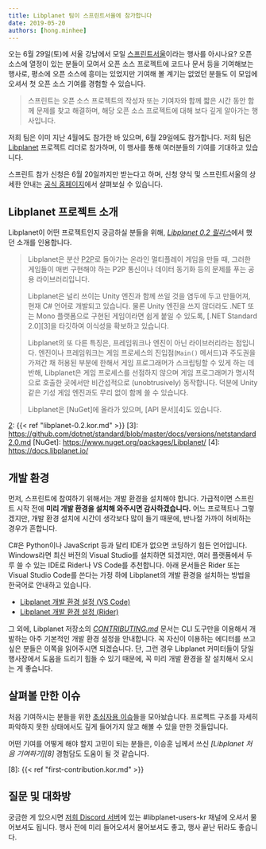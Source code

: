 ```yaml
---
title: Libplanet 팀이 스프린트서울에 참가합니다
date: 2019-05-20
authors: [hong.minhee]
---
```


오는 6월 29일(토)에 서울 강남에서 모일 [스프린트서울][1]이라는 행사를 아시나요?
오픈 소스에 열정이 있는 분들이 모여서 오픈 소스 프로젝트에 코드나 문서 등을 기여해보는 행사로,
평소에 오픈 소스에 흥미는 있었지만 기여해 볼 계기는 없었던 분들도 이 모임에 오셔서
첫 오픈 소스 기여를 경험할 수 있습니다.

> 스프린트는 오픈 소스 프로젝트의 작성자 또는 기여자와 함께 짧은 시간 동안 함께 문제를 찾고 해결하며,
> 해당 오픈 소스 프로젝트에 대해 보다 깊게 알아가는 행사입니다.

저희 팀은 이미 지난 4월에도 참가한 바 있으며, 6월 29일에도 참가합니다.
저희 팀은 [Libplanet] 프로젝트 리더로 참가하며,
이 행사를 통해 여러분들의 기여를 기대하고 있습니다.

스프린트 참가 신청은 6월 20일까지만 받는다고 하며, 신청 양식 및 스프린트서울의 상세한 안내는
[공식 홈페이지][1]에서 살펴보실 수 있습니다.

[1]: https://sprintseoul.org/
[Libplanet]: https://libplanet.io/
[2]: https://forms.gle/DHjbhgpWz9QgzpFo8


Libplanet 프로젝트 소개
-----------------------

Libplanet이 어떤 프로젝트인지 궁금하실 분들을 위해,
<cite>[Libplanet 0.2 릴리스][2]</cite>에서 했던 소개를 인용합니다.

> Libplanet은 분산 <abbr title="Peer-to-Peer">P2P</abbr>로 돌아가는 온라인
> 멀티플레이 게임을 만들 때, 그러한 게임들이 매번 구현해야 하는 P2P 통신이나
> 데이터 동기화 등의 문제를 푸는 공용 라이브러리입니다.
>
> Libplanet은 널리 쓰이는 Unity 엔진과 함께 쓰일 것을 염두에 두고 만들어져,
> 현재 C# 언어로 개발되고 있습니다. 물론 Unity 엔진을 쓰지 않더라도 .NET 또는 Mono
> 플랫폼으로 구현된 게임이라면 쉽게 붙일 수 있도록, [.NET Standard 2.0][3]을 타깃하여
> 이식성을 확보하고 있습니다.
>
> Libplanet의 또 다른 특징은, 프레임워크나 엔진이 아닌 라이브러리라는 점입니다.
> 엔진이나 프레임워크는 게임 프로세스의 진입점(`Main()` 메서드)과 주도권을 가져간 채
> 허용된 부분에 한해서 게임 프로그래머가 스크립팅할 수 있게 하는 데 반해,
> Libplanet은 게임 프로세스를 선점하지 않으며 게임 프로그래머가 명시적으로
> 호출한 곳에서만 비간섭적으로 (unobtrusively) 동작합니다.
> 덕분에 Unity 같은 기성 게임 엔진과도 무리 없이 함께 쓸 수 있습니다.
>
> Libplanet은 [NuGet]에 올라가 있으며, [API 문서][4]도 있습니다.

[2]: {{< ref "libplanet-0.2.kor.md" >}}
[3]: https://github.com/dotnet/standard/blob/master/docs/versions/netstandard2.0.md
[NuGet]: https://www.nuget.org/packages/Libplanet/
[4]: https://docs.libplanet.io/

개발 환경
---------

먼저, 스프린트에 참여하기 위해서는 개발 환경을 설치해야 합니다.  가급적이면 스프린트
시작 전에 **미리 개발 환경을 설치해 와주시면 감사하겠습니다.**  어느 프로젝트나 그렇겠지만,
개발 환경 설치에 시간이 생각보다 많이 들기 때문에, 반나절 가까이 허비하는 경우가 흔합니다.

C#은 Python이나 JavaScript 등과 달리 IDE가 없으면 코딩하기 힘든 언어입니다.
Windows라면 최신 버전의 Visual Studio를 설치하면 되겠지만, 여러 플랫폼에서
두루 쓸 수 있는 IDE로 Rider나 VS Code를 추천합니다. 아래 문서들은
Rider 또는 Visual Studio Code를 쓴다는 가정 하에 Libplanet의 개발 환경을
설치하는 방법을 한국어로 안내하고 있습니다.

 -  [Libplanet 개발 환경 설정 (VS Code)][5]
 -  [Libplanet 개발 환경 설정 (Rider)][6]

그 외에, Libplanet 저장소의 *[CONTRIBUTING.md]* 문서는 CLI 도구만을 이용해서 개발하는 아주
기본적인 개발 환경 설정을 안내합니다.  꼭 자신이 이용하는 에디터를 쓰고 싶은 분들은 이쪽을 읽어주시면
되겠습니다.  단, 그런 경우 Libplanet 커미터들이 당일 행사장에서 도움을 드리기 힘들 수 있기 때문에,
꼭 미리 개발 환경을 잘 설치해서 오시는 게 좋습니다.

[5]: https://gist.github.com/dahlia/5333634f62509293cd46c0e4ba65b2f5
[6]: https://gist.github.com/dahlia/08f6e659e2266e941ad026f591c30c9a
[CONTRIBUTING.md]: https://github.com/planetarium/libplanet/blob/master/CONTRIBUTING.md


살펴볼 만한 이슈
----------------

처음 기여하시는 분들을 위한 [초심자용 이슈][7]들을 모아놨습니다.
프로젝트 구조를 자세히 파악하지 못한 상태에서도 깊게 들어가지 않고 해볼 수 있을 만한 것들입니다.

어떤 기여를 어떻게 해야 할지 고민이 되는 분들은, 이승훈 님께서 쓰신
<cite>[Libplanet 처음 기여하기][8]</cite> 경험담도 도움이 될 것 같습니다.

[7]: https://github.com/planetarium/libplanet/issues?q=is%3Aissue+is%3Aopen+label%3A%22good+first+issue%22
[8]: {{< ref "first-contribution.kor.md" >}}


질문 및 대화방
--------------

궁금한 게 있으시면 [저희 Discord 서버]에 있는 #libplanet-users-kr 채널에
오셔서 물어보셔도 됩니다.  행사 전에 미리 들어오셔서 물어보셔도 좋고, 행사 끝난 뒤라도
좋습니다.

[저희 Discord 서버]: https://discord.gg/wUgwkYW
